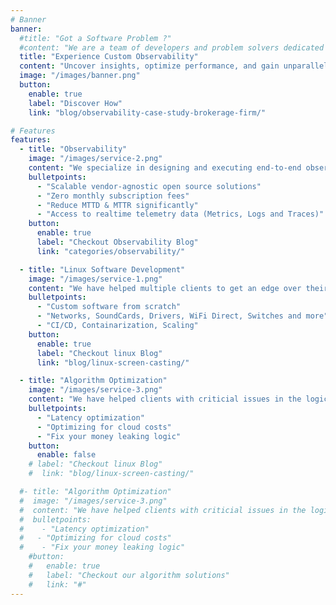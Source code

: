```yaml
---
# Banner
banner:
  #title: "Got a Software Problem ?"
  #content: "We are a team of developers and problem solvers dedicated to enhancing your business."
  title: "Experience Custom Observability"
  content: "Uncover insights, optimize performance, and gain unparalleled visibility into your infrastructure - all without breaking the bank"
  image: "/images/banner.png"
  button:
    enable: true
    label: "Discover How"
    link: "blog/observability-case-study-brokerage-firm/"

# Features
features:
  - title: "Observability"
    image: "/images/service-2.png"
    content: "We specialize in designing and executing end-to-end observability solutions tailored for large financial institutions. Our approach involves collaborating closely with these organizations to gain a deeper understanding of their operations and align our solutions with their specific SLIs and SLOs."
    bulletpoints:
      - "Scalable vendor-agnostic open source solutions"
      - "Zero monthly subscription fees"
      - "Reduce MTTD & MTTR significantly"
      - "Access to realtime telemetry data (Metrics, Logs and Traces)"
    button:
      enable: true
      label: "Checkout Observability Blog"
      link: "categories/observability/"

  - title: "Linux Software Development"
    image: "/images/service-1.png"
    content: "We have helped multiple clients to get an edge over their competition by developing superior linux software in demanding time constraints. We research OSS to the fullest paired with clever problem sovling."
    bulletpoints:
      - "Custom software from scratch"
      - "Networks, SoundCards, Drivers, WiFi Direct, Switches and more"
      - "CI/CD, Containarization, Scaling"
    button:
      enable: true
      label: "Checkout linux Blog"
      link: "blog/linux-screen-casting/"

  - title: "Algorithm Optimization"
    image: "/images/service-3.png"
    content: "We have helped clients with criticial issues in the logic and infrastructre. We treat the problem as if we are losing money"
    bulletpoints:
      - "Latency optimization"
      - "Optimizing for cloud costs"
      - "Fix your money leaking logic"
    button:
      enable: false
    # label: "Checkout linux Blog"
    #  link: "blog/linux-screen-casting/"

  #- title: "Algorithm Optimization"
  #  image: "/images/service-3.png"
  #  content: "We have helped clients with criticial issues in the logic and infrastructre. We treat the problem as if we are losing money.";
  #  bulletpoints:
  #    - "Latency optimization"
  #   - "Optimizing for cloud costs"
  #    - "Fix your money leaking logic"
    #button:
    #   enable: true
    #   label: "Checkout our algorithm solutions"
    #   link: "#"
---
```

